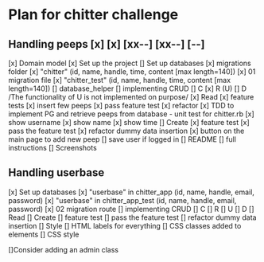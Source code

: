 # Plan for chitter challenge
## Handling peeps [x] [x] [xx--] [xx--] [--]
  [x] Domain model
  [x] Set up the project
  [] Set up databases
    [x] migrations folder
    [x] "chitter" (id, name, handle, time, content [max length=140])
      [x] 01 migration file
    [x] "chitter_test" (id, name, handle, time, content [max length=140])
    [] database_helper
  [] implementing CRUD
    [] C [x] R (U) [] D
    /The functionality of U is not implemented on purpose/
    [x] Read
      [x] feature tests
      [x] insert few peeps
      [x] pass feature test
      [x] refactor
      [x] TDD to implement PG and retrieve peeps from database - unit test for chitter.rb
      [x] show username
      [x] show name
      [x] show time
    [] Create
      [x] feature test
      [x] pass the feature test
      [x] refactor dummy data insertion
      [x] button on the main page to add new peep
      [] save user if logged in
  [] README
    [] full instructions
    [] Screenshots
## Handling userbase
[x] Set up databases
  [x] "userbase" in chitter_app (id, name, handle, email, password)
  [x] "userbase" in chitter_app_test (id, name, handle, email, password)
  [x] 02 migration route
[] implementing CRUD
  [] C [] R [] U [] D
  [] Read
  [] Create
    [] feature test
    [] pass the feature test
    [] refactor dummy data insertion
[] Style
  [] HTML labels for everything
  [] CSS classes added to elements
  [] CSS style

[]Consider adding an admin class
